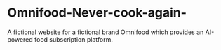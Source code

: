 # Omnifood-Never-cook-again-
A fictional website for a fictional brand Omnifood which provides an AI-powered food subscription platform.
